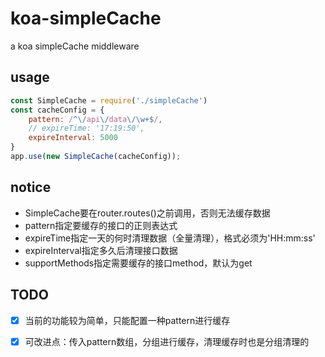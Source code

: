 # koa-simpleCache
a koa simpleCache middleware

## usage
```javascript
const SimpleCache = require('./simpleCache')
const cacheConfig = {
    pattern: /^\/api\/data\/\w+$/,
    // expireTime: '17:19:50',
    expireInterval: 5000
}
app.use(new SimpleCache(cacheConfig));

```

## notice
- SimpleCache要在router.routes()之前调用，否则无法缓存数据
- pattern指定要缓存的接口的正则表达式
- expireTime指定一天的何时清理数据（全量清理），格式必须为'HH:mm:ss'
- expireInterval指定多久后清理接口数据
- supportMethods指定需要缓存的接口method，默认为get

## TODO
-[x] 当前的功能较为简单，只能配置一种pattern进行缓存

-[x] 可改进点：传入pattern数组，分组进行缓存，清理缓存时也是分组清理的